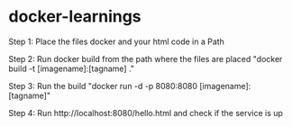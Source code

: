 # docker-learnings

Step 1: Place the files docker and your html code in a Path

Step 2: Run docker build from the path where the files are placed "docker build -t [imagename]:[tagname] ."

Step 3: Run the build "docker run -d -p 8080:8080 [imagename]:[tagname]"

Step 4: Run http://localhost:8080/hello.html and check if the service is up
